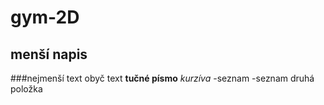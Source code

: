 # gym-2D
## menší napis
###nejmenší text
obyč text
**tučné písmo**
*kurzíva*
-seznam
-seznam druhá položka
